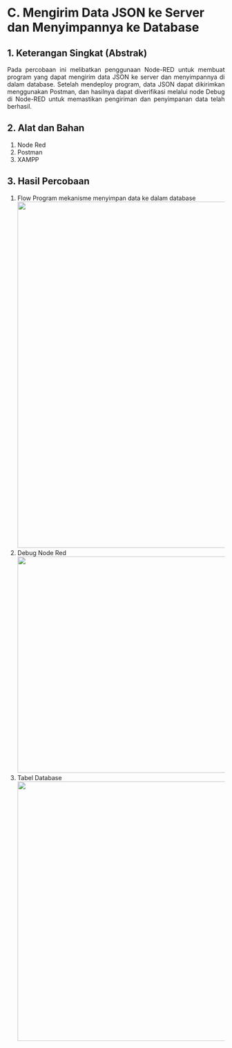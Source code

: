 # C. Mengirim Data JSON ke Server dan Menyimpannya ke Database

## 1. Keterangan Singkat (Abstrak)
<p align="justify">Pada percobaan ini melibatkan penggunaan Node-RED untuk membuat program yang dapat mengirim data JSON ke server dan menyimpannya di dalam database. Setelah mendeploy program, data JSON dapat dikirimkan menggunakan Postman, dan hasilnya dapat diverifikasi melalui node Debug di Node-RED untuk memastikan pengiriman dan penyimpanan data telah berhasil.

## 2. Alat dan Bahan
1. Node Red
2. Postman
3. XAMPP
   
## 3. Hasil Percobaan

1. Flow Program mekanisme menyimpan data ke dalam database
   <img src="https://github.com/brianrahma/brian-system-embedded/assets/82065700/456fe48f-a2f3-4e14-b91a-4cf232585284" width="800">
3. Debug Node Red <br>
   <img src="https://github.com/brianrahma/brian-system-embedded/assets/82065700/a9187fb1-a98a-49f4-ae61-7e832dd61529" width="500">
5. Tabel Database <br>
   <img src="https://github.com/brianrahma/brian-system-embedded/assets/82065700/5944e8b4-6cac-48dd-b773-4bcfc587516a" width="600">
